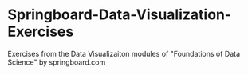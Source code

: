 # Springboard-Data-Visualization-Exercises
Exercises from the Data Visualizaiton modules of "Foundations of Data Science" by springboard.com
